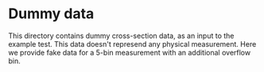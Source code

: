 # Dummy data

This directory contains dummy cross-section data, as an input to the example test. This data doesn't represend any physical measurement.
Here we provide fake data for a 5-bin measurement with an additional overflow bin.
